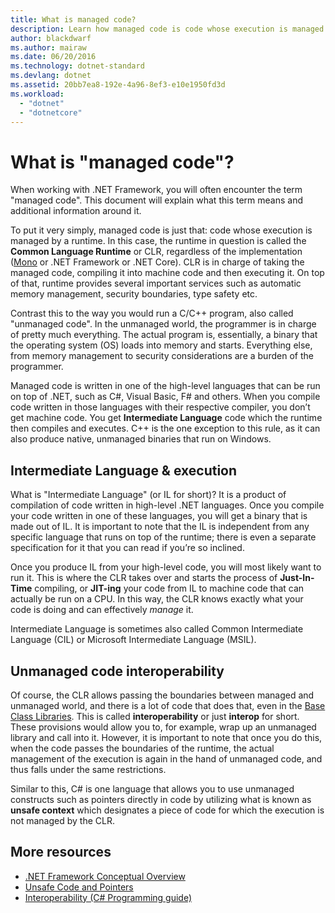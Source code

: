 ```yaml
---
title: What is managed code?
description: Learn how managed code is code whose execution is managed by a runtime, the Common Language Runtime (CLR).
author: blackdwarf
ms.author: mairaw
ms.date: 06/20/2016
ms.technology: dotnet-standard
ms.devlang: dotnet
ms.assetid: 20bb7ea8-192e-4a96-8ef3-e10e1950fd3d
ms.workload: 
  - "dotnet"
  - "dotnetcore"
---
```

# What is "managed code"?

When working with .NET Framework, you will often encounter the term "managed code". This document will explain what this term means and additional information around it.

To put it very simply, managed code is just that: code whose execution is managed by a runtime. In this case, the runtime in question is called the **Common Language Runtime** or CLR, regardless of the implementation ([Mono](https://www.mono-project.com/) or .NET Framework or .NET Core). CLR is in charge of taking the managed code, compiling it into machine code and then executing it. On top of that, runtime provides several important services such as automatic memory management, security boundaries, type safety etc.

Contrast this to the way you would run a C/C++ program, also called "unmanaged code". In the unmanaged world, the programmer is in charge of pretty much everything. The actual program is, essentially, a binary that the operating system (OS) loads into memory and starts. Everything else, from memory management to security considerations are a burden of the programmer.

Managed code is written in one of the high-level languages that can be run on top of .NET, such as C#, Visual Basic, F# and others. When you compile code written in those languages with their respective compiler, you don’t get machine code. You get **Intermediate Language** code which the runtime then compiles and executes. C++ is the one exception to this rule, as it can also produce native, unmanaged binaries that run on Windows.

## Intermediate Language & execution

What is "Intermediate Language" (or IL for short)? It is a product of compilation of code written in high-level .NET languages. Once you compile your code written in one of these languages, you will get a binary that is made out of IL. It is important to note that the IL is independent from any specific language that runs on top of the runtime; there is even a separate specification for it that you can read if you’re so inclined.

Once you produce IL from your high-level code, you will most likely want to run it. This is where the CLR takes over and starts the process of **Just-In-Time** compiling, or **JIT-ing** your code from IL to machine code that can actually be run on a CPU. In this way, the CLR knows exactly what your code is doing and can effectively _manage_ it.

Intermediate Language is sometimes also called Common Intermediate Language (CIL) or Microsoft Intermediate Language (MSIL).

## Unmanaged code interoperability

Of course, the CLR allows passing the boundaries between managed and unmanaged world, and there is a lot of code that does that, even in the [Base Class Libraries](framework-libraries.md). This is called **interoperability** or just **interop** for short. These provisions would allow you to, for example, wrap up an unmanaged library and call into it. However, it is important to note that once you do this, when the code passes the boundaries of the runtime, the actual management of the execution is again in the hand of unmanaged code, and thus falls under the same restrictions.

Similar to this, C# is one language that allows you to use unmanaged constructs such as pointers directly in code by utilizing what is known as **unsafe context** which designates a piece of code for which the execution is not managed by the CLR.

## More resources

*   [.NET Framework Conceptual Overview](https://msdn.microsoft.com/library/zw4w595w.aspx)
*   [Unsafe Code and Pointers](../../docs/csharp/programming-guide/unsafe-code-pointers/index.md)
*   [Interoperability (C# Programming guide)](https://msdn.microsoft.com/library/ms173184.aspx)
